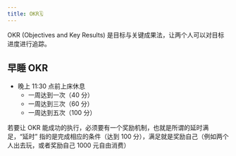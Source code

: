 ```yaml
---
title: OKR🗓
---
```


OKR (Objectives and Key Results) 是目标与关键成果法，让两个人可以对目标进度进行追踪。

## 早睡 OKR

- 晚上 11:30 点前上床休息
  - 一周达到一次（40 分）
  - 一周达到三次（60 分）
  - 一周达到五次（100 分）

若要让 OKR 能成功的执行，必须要有一个奖励机制，也就是所谓的延时满足，“延时” 指的是完成相应的条件（达到 100 分），满足就是奖励自己（例如两个人出去玩，或者奖励自己 1000 元自由消费）

